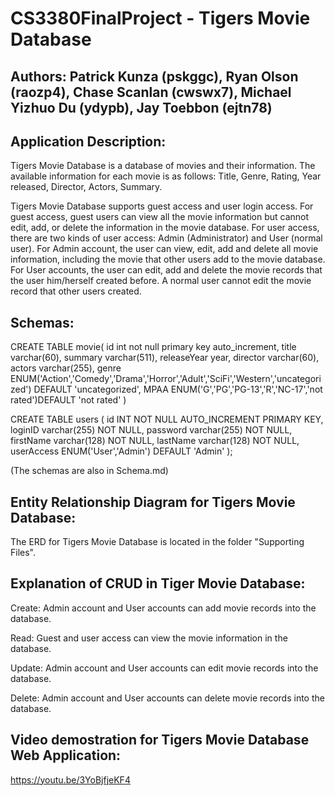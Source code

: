 # CS3380FinalProject - Tigers Movie Database
## Authors: Patrick Kunza (pskggc), Ryan Olson (raozp4), Chase Scanlan (cwswx7), Michael Yizhuo Du (ydypb), Jay Toebbon (ejtn78)

## Application Description:

Tigers Movie Database is a database of movies and their information. The available information for each movie is as follows: Title, Genre, Rating, Year released, Director, Actors, Summary. 

Tigers Movie Database supports guest access and user login access. For guest access, guest users can view all the movie information but cannot edit, add, or delete the information in the movie database. For user access, there are two kinds of user access: Admin (Administrator) and User (normal user). For Admin account, the user can view, edit, add and delete all movie information, including the movie that other users add to the movie database. For User accounts, the user can edit, add and delete the movie records that the user him/herself created before. A normal user cannot edit the movie record that other users created. 

## Schemas:   
CREATE TABLE movie(
 id int not null primary key auto_increment,
 title varchar(60),
 summary varchar(511),
 releaseYear year,
 director varchar(60),
 actors varchar(255),
 genre ENUM('Action','Comedy','Drama','Horror','Adult','SciFi','Western','uncategorized') DEFAULT 'uncategorized',
 MPAA ENUM('G','PG','PG-13','R','NC-17','not rated')DEFAULT 'not rated'
)


CREATE TABLE users (
	id INT NOT NULL AUTO_INCREMENT PRIMARY KEY,
	loginID varchar(255) NOT NULL,
	password varchar(255) NOT NULL,
	firstName varchar(128) NOT NULL,
	lastName varchar(128) NOT NULL,
	userAccess ENUM('User','Admin') DEFAULT 'Admin'
);

(The schemas are also in Schema.md)

## Entity Relationship Diagram for Tigers Movie Database:

The ERD for Tigers Movie Database is located in the folder "Supporting Files".

## Explanation of CRUD in Tiger Movie Database:

Create: Admin account and User accounts can add movie records into the database.

Read: Guest and user access can view the movie information in the database.

Update: Admin account and User accounts can edit movie records into the database.

Delete: Admin account and User accounts can delete movie records into the database.

## Video demostration for Tigers Movie Database Web Application:

https://youtu.be/3YoBjfjeKF4



